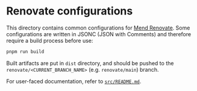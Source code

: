 # Renovate configurations

This directory contains common configurations for [Mend Renovate](https://www.mend.io/renovate/). Some configurations are written in JSONC (JSON with Comments) and therefore require a build process before use:

```bash
pnpm run build
```

Built artifacts are put in `dist` directory, and should be pushed to the `renovate/<CURRENT_BRANCH_NAME>` (e.g. `renovate/main`) branch.

For user-faced documentation, refer to [`src/README.md`](src/README.md).
